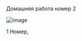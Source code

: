 Домашняя работа номер 2

![image](https://github.com/nybc4ik/TFL/assets/63342992/810b3460-4a4a-4810-baff-9375a9b5bf68)


1 Номер, 
